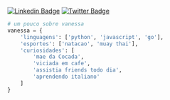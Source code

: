 [![Linkedin Badge](https://img.shields.io/badge/-LinkedIn-blue?style=flat-square&logo=Linkedin&logoColor=white&link=https://www.linkedin.com/in/leticiacamposs/)](https://www.linkedin.com/in/vanessa-s-soares/)
[![Twitter Badge](https://img.shields.io/badge/-Twitter-1ca0f1?style=flat-square&labelColor=1ca0f1&logo=twitter&logoColor=white&link=https://twitter.com/leehcamposs2)](https://twitter.com/nessasoarees)



```python
# um pouco sobre vanessa
vanessa = {
    'linguagens': ['python', 'javascript', 'go'],
    'esportes': ['natacao', 'muay thai'],
    'curiosidades': [
        'mae da Cocada', 
        'viciada em cafe', 
        'assistia friends todo dia', 
        'aprendendo italiano'
    ]
}

```
